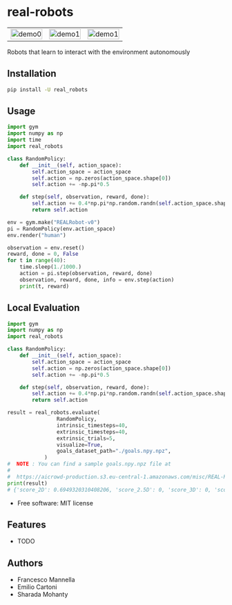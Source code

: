 # real-robots

<TABLE " width="100%" BORDER="0">
<TR>
<TD><img src="docs/figs/demo0.gif" alt="demo0" width="100%"></TD>
<TD><img src="docs/figs/demo1.gif" alt="demo1" width="100%"></TD>
<TD><img src="docs/figs/demo2.gif" alt="demo1" width="100%"></TD>
</TR>
</TABLE>

Robots that learn to interact with the environment autonomously

## Installation

```bash
pip install -U real_robots
```

## Usage

```python
import gym
import numpy as np
import time
import real_robots

class RandomPolicy:
    def __init__(self, action_space):
        self.action_space = action_space
        self.action = np.zeros(action_space.shape[0])
        self.action += -np.pi*0.5

    def step(self, observation, reward, done):
        self.action += 0.4*np.pi*np.random.randn(self.action_space.shape[0])
        return self.action

env = gym.make("REALRobot-v0")
pi = RandomPolicy(env.action_space)
env.render("human")

observation = env.reset()
reward, done = 0, False
for t in range(40):
    time.sleep(1./1000.)
    action = pi.step(observation, reward, done)
    observation, reward, done, info = env.step(action)
    print(t, reward)
```

## Local Evaluation

```python
import gym
import numpy as np
import real_robots

class RandomPolicy:
    def __init__(self, action_space):
        self.action_space = action_space
        self.action = np.zeros(action_space.shape[0])
        self.action += -np.pi*0.5

    def step(self, observation, reward, done):
        self.action += 0.4*np.pi*np.random.randn(self.action_space.shape[0])
        return self.action

result = real_robots.evaluate(
                RandomPolicy,
                intrinsic_timesteps=40,
                extrinsic_timesteps=40,
                extrinsic_trials=5,
                visualize=True,
                goals_dataset_path="./goals.npy.npz",
            )
#  NOTE : You can find a sample goals.npy.npz file at
#
#  https://aicrowd-production.s3.eu-central-1.amazonaws.com/misc/REAL-Robots/goals.npy.npz
print(result)
# {'score_2D': 0.6949320310408206, 'score_2.5D': 0, 'score_3D': 0, 'score_total': 0.23164401034694018}
```

-   Free software: MIT license

## Features

-   TODO

## Authors

-   Francesco Mannella
-   Emilio Cartoni
-   Sharada Mohanty
